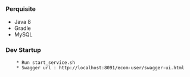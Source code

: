 ### Perquisite
 * Java 8
 * Gradle
 * MySQL

### Dev Startup

```
    * Run start_service.sh
    * Swagger url : http://localhost:8091/ecom-user/swagger-ui.html
```
